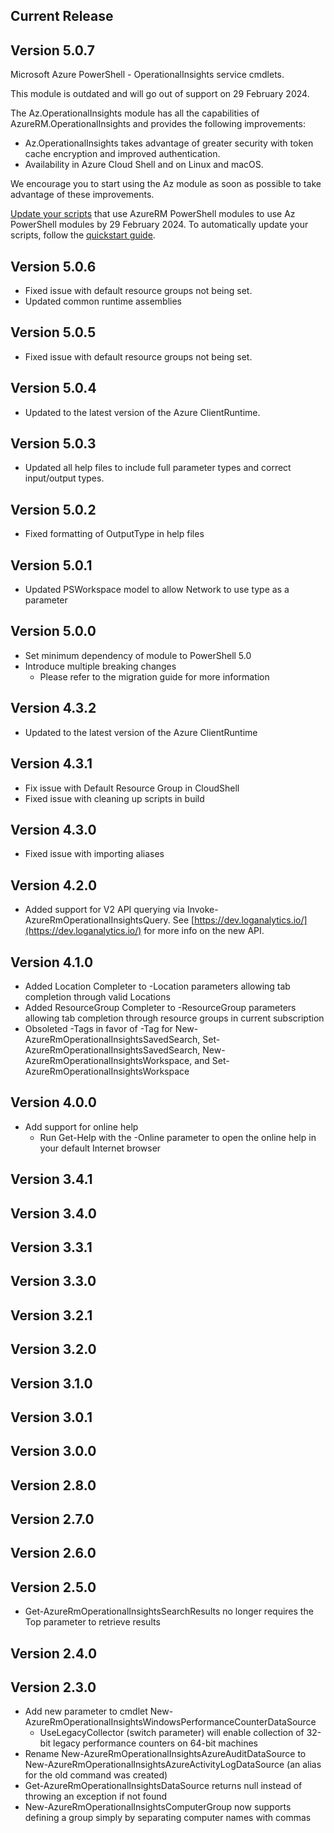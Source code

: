 <!--
    Please leave this section at the top of the change log.

    Changes for the current release should go under the section titled "Current Release", and should adhere to the following format:

    ## Current Release
    * Overview of change #1
        - Additional information about change #1
    * Overview of change #2
        - Additional information about change #2
        - Additional information about change #2
    * Overview of change #3
    * Overview of change #4
        - Additional information about change #4

    ## YYYY.MM.DD - Version X.Y.Z (Previous Release)
    * Overview of change #1
        - Additional information about change #1
-->
## Current Release

## Version 5.0.7
Microsoft Azure PowerShell - OperationalInsights service cmdlets.

This module is outdated and will go out of support on 29 February 2024.

The Az.OperationalInsights module has all the capabilities of AzureRM.OperationalInsights and provides the following improvements:
* Az.OperationalInsights takes advantage of greater security with token cache encryption and improved authentication.
* Availability in Azure Cloud Shell and on Linux and macOS.

We encourage you to start using the Az module as soon as possible to take advantage of these improvements.

[Update your scripts](https://aka.ms/azpsmigrate) that use AzureRM PowerShell modules to use Az PowerShell modules by 29 February 2024. To automatically update your scripts, follow the [quickstart guide](https://aka.ms/azpsmigratequick).

## Version 5.0.6
* Fixed issue with default resource groups not being set.
* Updated common runtime assemblies

## Version 5.0.5
* Fixed issue with default resource groups not being set.

## Version 5.0.4
* Updated to the latest version of the Azure ClientRuntime.

## Version 5.0.3
* Updated all help files to include full parameter types and correct input/output types.

## Version 5.0.2
* Fixed formatting of OutputType in help files

## Version 5.0.1
* Updated PSWorkspace model to allow Network to use type as a parameter

## Version 5.0.0
* Set minimum dependency of module to PowerShell 5.0
* Introduce multiple breaking changes
    - Please refer to the migration guide for more information

## Version 4.3.2
* Updated to the latest version of the Azure ClientRuntime

## Version 4.3.1
* Fix issue with Default Resource Group in CloudShell
* Fixed issue with cleaning up scripts in build

## Version 4.3.0
* Fixed issue with importing aliases

## Version 4.2.0
* Added support for V2 API querying via Invoke-AzureRmOperationalInsightsQuery. See [https://dev.loganalytics.io/](https://dev.loganalytics.io/) for more info on the new API.

## Version 4.1.0
* Added Location Completer to -Location parameters allowing tab completion through valid Locations
* Added ResourceGroup Completer to -ResourceGroup parameters allowing tab completion through resource groups in current subscription
* Obsoleted -Tags in favor of -Tag for New-AzureRmOperationalInsightsSavedSearch, Set-AzureRmOperationalInsightsSavedSearch, New-AzureRmOperationalInsightsWorkspace, and Set-AzureRmOperationalInsightsWorkspace

## Version 4.0.0
* Add support for online help
    - Run Get-Help with the -Online parameter to open the online help in your default Internet browser

## Version 3.4.1

## Version 3.4.0

## Version 3.3.1

## Version 3.3.0

## Version 3.2.1

## Version 3.2.0

## Version 3.1.0

## Version 3.0.1

## Version 3.0.0

## Version 2.8.0

## Version 2.7.0

## Version 2.6.0

## Version 2.5.0
* Get-AzureRmOperationalInsightsSearchResults no longer requires the Top parameter to retrieve results

## Version 2.4.0

## Version 2.3.0
* Add new parameter to cmdlet New-AzureRmOperationalInsightsWindowsPerformanceCounterDataSource
    - UseLegacyCollector (switch parameter) will enable collection of 32-bit legacy performance counters on 64-bit machines
* Rename New-AzureRmOperationalInsightsAzureAuditDataSource to New-AzureRmOperationalInsightsAzureActivityLogDataSource (an alias for the old command was created)
* Get-AzureRmOperationalInsightsDataSource returns null instead of throwing an exception if not found
* New-AzureRmOperationalInsightsComputerGroup now supports defining a group simply by separating computer names with commas

